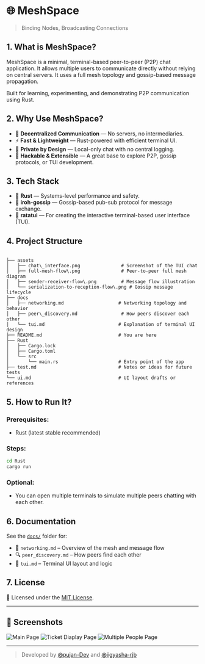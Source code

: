 # 🌐 MeshSpace  
> Binding Nodes, Broadcasting Connections

## 1. What is MeshSpace?

MeshSpace is a minimal, terminal-based peer-to-peer (P2P) chat application. It allows multiple users to communicate directly without relying on central servers. It uses a full mesh topology and gossip-based message propagation.

Built for learning, experimenting, and demonstrating P2P communication using Rust.

## 2. Why Use MeshSpace?

- 🛜 **Decentralized Communication** — No servers, no intermediaries.
- ⚡ **Fast & Lightweight** — Rust-powered with efficient terminal UI.
- 🔐 **Private by Design** — Local-only chat with no central logging.
- 🧪 **Hackable & Extensible** — A great base to explore P2P, gossip protocols, or TUI development.

## 3. Tech Stack

- 🦀 **Rust** — Systems-level performance and safety.
- 📡 **iroh-gossip** — Gossip-based pub-sub protocol for message exchange.
- 🧵 **ratatui** — For creating the interactive terminal-based user interface (TUI).


## 4. Project Structure

```

├── assets
│   ├── chat\_interface.png               # Screenshot of the TUI chat
│   ├── full-mesh-flow\.png               # Peer-to-peer full mesh diagram
│   ├── sender-receiver-flow\.png         # Message flow illustration
│   └── serialization-to-reception-flow\.png # Gossip message lifecycle
├── docs
│   ├── networking.md                    # Networking topology and behavior
│   ├── peer\_discovery.md                # How peers discover each other
│   └── tui.md                           # Explanation of terminal UI design
├── README.md                            # You are here
├── Rust
│   ├── Cargo.lock
│   ├── Cargo.toml
│   └── src
│       └── main.rs                      # Entry point of the app
├── test.md                              # Notes or ideas for future tests
└── ui.md                                # UI layout drafts or references

````

## 5. How to Run It?

### Prerequisites:
- Rust (latest stable recommended)

### Steps:
```bash
cd Rust
cargo run
````

### Optional:

* You can open multiple terminals to simulate multiple peers chatting with each other.

## 6. Documentation

See the [`docs/`](./docs) folder for:

* 📡 `networking.md` – Overview of the mesh and message flow
* 🔍 `peer_discovery.md` – How peers find each other
* 🎨 `tui.md` – Terminal UI layout and logic

## 7. License

📝 Licensed under the [MIT License](./LICENSE).

---

## 📸 Screenshots
![Main Page](assets/main-page) 
![Ticket Diaplay Page](assets/ticket-page)
![Multiple People Page](assets/multiple-people-chat) 

---

> Developed by [@pujan-Dev](https://github.com/Pujan-Dev) and [@jigyasha-rjb](https://github.com/jigyasha-rjb)


